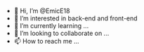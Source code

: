 - 👋 Hi, I’m @EmicE18
- 👀 I’m interested in back-end and front-end
- 🌱 I’m currently learning ...
- 💞️ I’m looking to collaborate on ...
- 📫 How to reach me ...

<!---
EmicE18/EmicE18 is a ✨ special ✨ repository because its `README.md` (this file) appears on your GitHub profile.
You can click the Preview link to take a look at your changes.
--->
